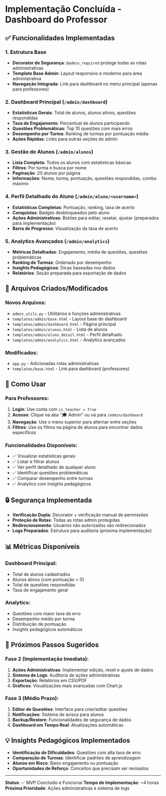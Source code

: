 # Implementação Concluída - Dashboard do Professor

## ✅ Funcionalidades Implementadas

### 1. Estrutura Base
- **Decorator de Segurança**: `@admin_required` protege todas as rotas administrativas
- **Template Base Admin**: Layout responsivo e moderno para área administrativa
- **Navegação Integrada**: Link para dashboard no menu principal (apenas para professores)

### 2. Dashboard Principal (`/admin/dashboard`)
- **Estatísticas Gerais**: Total de alunos, alunos ativos, questões respondidas
- **Taxa de Engajamento**: Percentual de alunos participando
- **Questões Problemáticas**: Top 10 questões com mais erros
- **Desempenho por Turma**: Ranking de turmas por pontuação média
- **Ações Rápidas**: Links para outras seções do admin

### 3. Gestão de Alunos (`/admin/alunos`)
- **Lista Completa**: Todos os alunos com estatísticas básicas
- **Filtros**: Por turma e busca por nome
- **Paginação**: 20 alunos por página
- **Informações**: Nome, turma, pontuação, questões respondidas, combo máximo

### 4. Perfil Detalhado do Aluno (`/admin/aluno/<username>`)
- **Estatísticas Completas**: Pontuação, ranking, taxa de acerto
- **Conquistas**: Badges desbloqueados pelo aluno
- **Ações Administrativas**: Botões para editar, resetar, ajustar (preparados para implementação)
- **Barra de Progresso**: Visualização da taxa de acerto

### 5. Analytics Avançados (`/admin/analytics`)
- **Métricas Detalhadas**: Engajamento, média de questões, questões problemáticas
- **Ranking de Turmas**: Ordenado por desempenho
- **Insights Pedagógicos**: Dicas baseadas nos dados
- **Relatórios**: Seção preparada para exportação de dados

## 🔧 Arquivos Criados/Modificados

### Novos Arquivos:
- `admin_utils.py` - Utilitários e funções administrativas
- `templates/admin/base.html` - Layout base do dashboard
- `templates/admin/dashboard.html` - Página principal
- `templates/admin/alunos.html` - Lista de alunos
- `templates/admin/aluno_detail.html` - Perfil detalhado
- `templates/admin/analytics.html` - Analytics avançados

### Modificados:
- `app.py` - Adicionadas rotas administrativas
- `templates/base.html` - Link para dashboard (professores)

## 🚀 Como Usar

### Para Professores:
1. **Login**: Use conta com `is_teacher = True`
2. **Acesso**: Clique na aba "🎓 Admin" ou vá para `/admin/dashboard`
3. **Navegação**: Use o menu superior para alternar entre seções
4. **Filtros**: Use os filtros na página de alunos para encontrar dados específicos

### Funcionalidades Disponíveis:
- ✅ Visualizar estatísticas gerais
- ✅ Listar e filtrar alunos
- ✅ Ver perfil detalhado de qualquer aluno
- ✅ Identificar questões problemáticas
- ✅ Comparar desempenho entre turmas
- ✅ Analytics com insights pedagógicos

## 🔒 Segurança Implementada

- **Verificação Dupla**: Decorator + verificação manual de permissões
- **Proteção de Rotas**: Todas as rotas admin protegidas
- **Redirecionamento**: Usuários não autorizados são redirecionados
- **Logs Preparados**: Estrutura para auditoria (próxima implementação)

## 📊 Métricas Disponíveis

### Dashboard Principal:
- Total de alunos cadastrados
- Alunos ativos (com pontuação > 0)
- Total de questões respondidas
- Taxa de engajamento geral

### Analytics:
- Questões com maior taxa de erro
- Desempenho médio por turma
- Distribuição de pontuação
- Insights pedagógicos automáticos

## 🎯 Próximos Passos Sugeridos

### Fase 2 (Implementação Imediata):
1. **Ações Administrativas**: Implementar edição, reset e ajuste de dados
2. **Sistema de Logs**: Auditoria de ações administrativas
3. **Exportação**: Relatórios em CSV/PDF
4. **Gráficos**: Visualizações mais avançadas com Chart.js

### Fase 3 (Médio Prazo):
1. **Editor de Questões**: Interface para criar/editar questões
2. **Notificações**: Sistema de avisos para alunos
3. **Backup/Restore**: Funcionalidades de segurança de dados
4. **Dashboard em Tempo Real**: Atualizações automáticas

## 💡 Insights Pedagógicos Implementados

- **Identificação de Dificuldades**: Questões com alta taxa de erro
- **Comparação de Turmas**: Identificar padrões de aprendizagem
- **Alunos em Risco**: Baixo engajamento ou pontuação
- **Oportunidades de Reforço**: Conceitos que precisam ser revisados

---

**Status**: ✅ MVP Concluído e Funcional
**Tempo de Implementação**: ~4 horas
**Próxima Prioridade**: Ações administrativas e sistema de logs